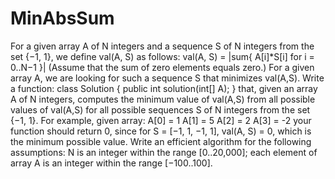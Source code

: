 # MinAbsSum
For a given array A of N integers and a sequence S of N integers from the set {−1, 1}, we define val(A, S) as follows:
val(A, S) = |sum{ A[i]*S[i] for i = 0..N−1 }|
(Assume that the sum of zero elements equals zero.)
For a given array A, we are looking for such a sequence S that minimizes val(A,S).
Write a function:
class Solution { public int solution(int[] A); }
that, given an array A of N integers, computes the minimum value of val(A,S) from all possible values of val(A,S) for all possible sequences S of N integers from the set {−1, 1}.
For example, given array:
  A[0] =  1
  A[1] =  5
  A[2] =  2
  A[3] = -2
your function should return 0, since for S = [−1, 1, −1, 1], val(A, S) = 0, which is the minimum possible value.
Write an efficient algorithm for the following assumptions:
N is an integer within the range [0..20,000];
each element of array A is an integer within the range [−100..100].
